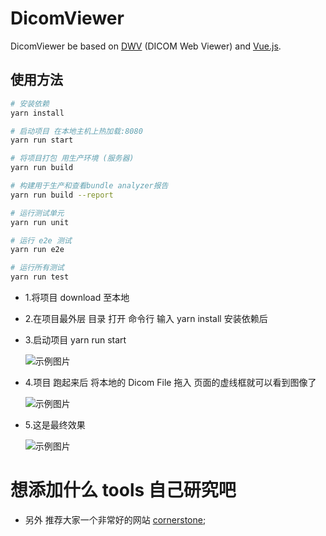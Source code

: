 # DicomViewer

DicomViewer be based on [DWV](https://github.com/ivmartel/dwv) (DICOM Web Viewer) and [Vue.js](https://vuejs.org/).

## 使用方法

``` bash
# 安装依赖
yarn install

# 启动项目 在本地主机上热加载:8080
yarn run start

# 将项目打包 用生产环境 (服务器)
yarn run build

# 构建用于生产和查看bundle analyzer报告
yarn run build --report

# 运行测试单元
yarn run unit

# 运行 e2e 测试
yarn run e2e

# 运行所有测试
yarn run test
```

* 1.将项目 download 至本地

* 2.在项目最外层 目录 打开 命令行 输入 yarn install 安装依赖后

* 3.启动项目 yarn run start

  ![示例图片](https://raw.githubusercontent.com/bianliuzhu/Image/master/DicomViewer0.jpg)

* 4.项目 跑起来后 将本地的 Dicom File 拖入 页面的虚线框就可以看到图像了

  ![示例图片](https://raw.githubusercontent.com/bianliuzhu/Image/master/DicomViewer1.jpg)

* 5.这是最终效果

  ![示例图片](https://raw.githubusercontent.com/bianliuzhu/Image/master/DicomViewer.jpg)

# 想添加什么 tools 自己研究吧

* 另外 推荐大家一个非常好的网站 [cornerstone](https://docs.cornerstonejs.org/);

